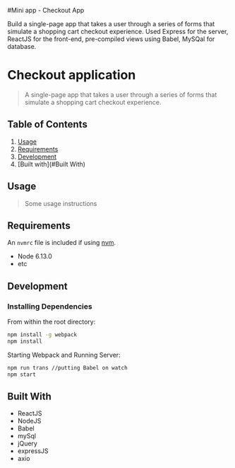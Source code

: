 #Mini app - Checkout App

Build a single-page app that takes a user through a series of forms that simulate a shopping cart checkout experience. Used Express for the server, ReactJS for the front-end, pre-compiled views using Babel, MySQal for database.

# Checkout application 

> A single-page app that takes a user through a series of forms that simulate a shopping cart checkout experience.


## Table of Contents

1. [Usage](#Usage)
2. [Requirements](#requirements)
3. [Development](#development)
3. [Built with](#Built With)

## Usage

> Some usage instructions

## Requirements

An `nvmrc` file is included if using [nvm](https://github.com/creationix/nvm).

- Node 6.13.0
- etc

## Development

### Installing Dependencies

From within the root directory:

```sh
npm install -g webpack
npm install

```

Starting Webpack and Running Server:

```sh
npm run trans //putting Babel on watch
npm start

```

## Built With
* ReactJS
* NodeJS
* Babel
* mySql
* jQuery
* expressJS
* axio







